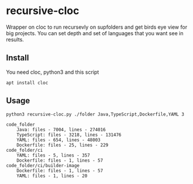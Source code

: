 # recursive-cloc

Wrapper on cloc to run recursevly on supfolders and get birds eye view for big projects.
You can set depth and set of languages that you want see in results.

## Install

You need cloc, python3 and this script

```
apt install cloc

```

## Usage

```
python3 recursive-cloc.py ./folder Java,TypeScript,Dockerfile,YAML 3

code_folder
    Java: files - 7004, lines - 274016
    TypeScript: files - 3218, lines - 131476
    YAML: files - 654, lines - 48003
    Dockerfile: files - 25, lines - 229
code_folder/ci
    YAML: files - 5, lines - 357
    Dockerfile: files - 1, lines - 57
code_folder/ci/builder-image
    Dockerfile: files - 1, lines - 57
    YAML: files - 1, lines - 20

```

